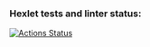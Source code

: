 ### Hexlet tests and linter status:
[![Actions Status](https://github.com/Melnik2403/python-project-50/actions/workflows/hexlet-check.yml/badge.svg)](https://github.com/Melnik2403/python-project-50/actions)